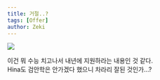 ```yaml
---
title: 거절..?
tags: [Offer]
author: Zeki
---
```


![](/auslife/assets/images/blog/Canberra.png)
   
이건 뭐 수능 치고나서 내년에 지원하라는 내용인 것 같다.   
Hina도 검안학은 안가겠다 했으니 차라리 잘된 것인가...?   
